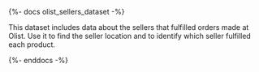 {%- docs olist_sellers_dataset -%}

This dataset includes data about the sellers that fulfilled orders made at Olist. Use it to find the seller location and to identify which seller fulfilled each product.

{%- enddocs -%}